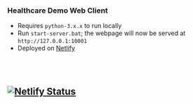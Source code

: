 ### **Healthcare Demo Web Client**

- Requires `python-3.x.x` to run locally
- Run `start-server.bat`; the webpage will now be served at `http://127.0.0.1:10001`
- Deployed on [Netlify](https://pcs-acsq-healthcare-demo-client.netlify.app/)

<br>
<br>

##  **[![Netlify Status](https://api.netlify.com/api/v1/badges/26a05c3d-ce61-4073-8d89-fa6a8144c366/deploy-status)](https://app.netlify.com/sites/pcs-acsq-healthcare-demo-client/deploys)**